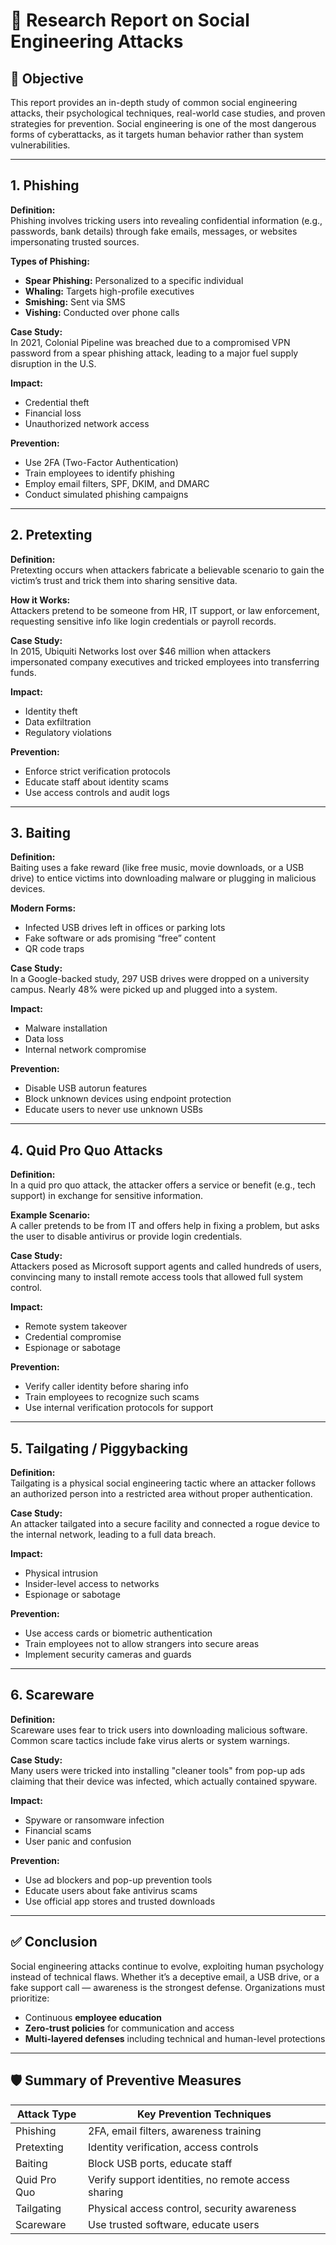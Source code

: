# 🧠 Research Report on Social Engineering Attacks

## 🎯 Objective

This report provides an in-depth study of common social engineering attacks, their psychological techniques, real-world case studies, and proven strategies for prevention. Social engineering is one of the most dangerous forms of cyberattacks, as it targets human behavior rather than system vulnerabilities.

---

## 1. Phishing

**Definition:**  
Phishing involves tricking users into revealing confidential information (e.g., passwords, bank details) through fake emails, messages, or websites impersonating trusted sources.

**Types of Phishing:**
- **Spear Phishing:** Personalized to a specific individual  
- **Whaling:** Targets high-profile executives  
- **Smishing:** Sent via SMS  
- **Vishing:** Conducted over phone calls  

**Case Study:**  
In 2021, Colonial Pipeline was breached due to a compromised VPN password from a spear phishing attack, leading to a major fuel supply disruption in the U.S.

**Impact:**
- Credential theft  
- Financial loss  
- Unauthorized network access  

**Prevention:**
- Use 2FA (Two-Factor Authentication)  
- Train employees to identify phishing  
- Employ email filters, SPF, DKIM, and DMARC  
- Conduct simulated phishing campaigns  

---

## 2. Pretexting

**Definition:**  
Pretexting occurs when attackers fabricate a believable scenario to gain the victim’s trust and trick them into sharing sensitive data.

**How it Works:**  
Attackers pretend to be someone from HR, IT support, or law enforcement, requesting sensitive info like login credentials or payroll records.

**Case Study:**  
In 2015, Ubiquiti Networks lost over $46 million when attackers impersonated company executives and tricked employees into transferring funds.

**Impact:**
- Identity theft  
- Data exfiltration  
- Regulatory violations  

**Prevention:**
- Enforce strict verification protocols  
- Educate staff about identity scams  
- Use access controls and audit logs  

---

## 3. Baiting

**Definition:**  
Baiting uses a fake reward (like free music, movie downloads, or a USB drive) to entice victims into downloading malware or plugging in malicious devices.

**Modern Forms:**
- Infected USB drives left in offices or parking lots  
- Fake software or ads promising “free” content  
- QR code traps  

**Case Study:**  
In a Google-backed study, 297 USB drives were dropped on a university campus. Nearly 48% were picked up and plugged into a system.

**Impact:**
- Malware installation  
- Data loss  
- Internal network compromise  

**Prevention:**
- Disable USB autorun features  
- Block unknown devices using endpoint protection  
- Educate users to never use unknown USBs  

---

## 4. Quid Pro Quo Attacks

**Definition:**  
In a quid pro quo attack, the attacker offers a service or benefit (e.g., tech support) in exchange for sensitive information.

**Example Scenario:**  
A caller pretends to be from IT and offers help in fixing a problem, but asks the user to disable antivirus or provide login credentials.

**Case Study:**  
Attackers posed as Microsoft support agents and called hundreds of users, convincing many to install remote access tools that allowed full system control.

**Impact:**
- Remote system takeover  
- Credential compromise  
- Espionage or sabotage  

**Prevention:**
- Verify caller identity before sharing info  
- Train employees to recognize such scams  
- Use internal verification protocols for support  

---

## 5. Tailgating / Piggybacking

**Definition:**  
Tailgating is a physical social engineering tactic where an attacker follows an authorized person into a restricted area without proper authentication.

**Case Study:**  
An attacker tailgated into a secure facility and connected a rogue device to the internal network, leading to a full data breach.

**Impact:**
- Physical intrusion  
- Insider-level access to networks  
- Espionage or sabotage  

**Prevention:**
- Use access cards or biometric authentication  
- Train employees not to allow strangers into secure areas  
- Implement security cameras and guards  

---

## 6. Scareware

**Definition:**  
Scareware uses fear to trick users into downloading malicious software. Common scare tactics include fake virus alerts or system warnings.

**Case Study:**  
Many users were tricked into installing "cleaner tools" from pop-up ads claiming that their device was infected, which actually contained spyware.

**Impact:**
- Spyware or ransomware infection  
- Financial scams  
- User panic and confusion  

**Prevention:**
- Use ad blockers and pop-up prevention tools  
- Educate users about fake antivirus scams  
- Use official app stores and trusted downloads  

---

## ✅ Conclusion

Social engineering attacks continue to evolve, exploiting human psychology instead of technical flaws. Whether it’s a deceptive email, a USB drive, or a fake support call — awareness is the strongest defense. Organizations must prioritize:

- Continuous **employee education**  
- **Zero-trust policies** for communication and access  
- **Multi-layered defenses** including technical and human-level protections  

---

## 🛡 Summary of Preventive Measures

| Attack Type       | Key Prevention Techniques                                 |
|-------------------|-----------------------------------------------------------|
| Phishing          | 2FA, email filters, awareness training                     |
| Pretexting        | Identity verification, access controls                    |
| Baiting           | Block USB ports, educate staff                            |
| Quid Pro Quo      | Verify support identities, no remote access sharing       |
| Tailgating        | Physical access control, security awareness               |
| Scareware         | Use trusted software, educate users                       |
